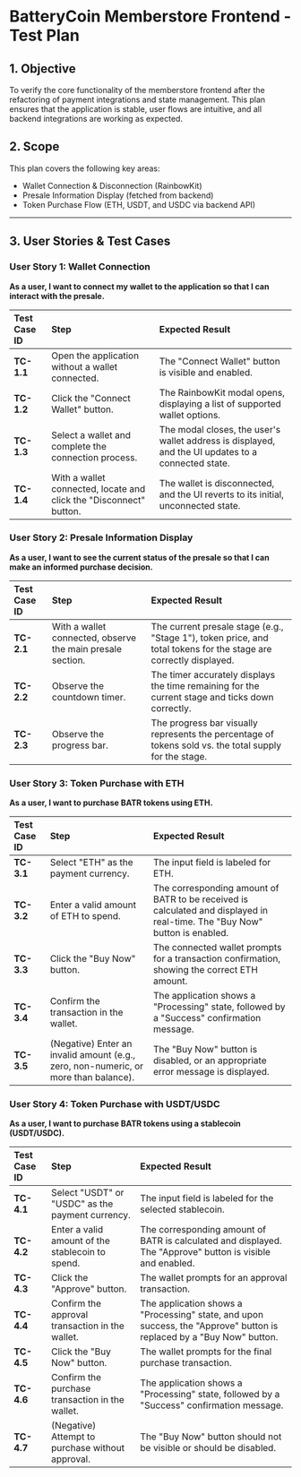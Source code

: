 # BatteryCoin Memberstore Frontend - Test Plan

## 1. Objective
To verify the core functionality of the memberstore frontend after the refactoring of payment integrations and state management. This plan ensures that the application is stable, user flows are intuitive, and all backend integrations are working as expected.

## 2. Scope
This plan covers the following key areas:
- Wallet Connection & Disconnection (RainbowKit)
- Presale Information Display (fetched from backend)
- Token Purchase Flow (ETH, USDT, and USDC via backend API)

---

## 3. User Stories & Test Cases

### User Story 1: Wallet Connection
**As a user, I want to connect my wallet to the application so that I can interact with the presale.**

| Test Case ID | Step                                                                                             | Expected Result                                                                   |
| :----------- | :----------------------------------------------------------------------------------------------- | :-------------------------------------------------------------------------------- |
| **TC-1.1**   | Open the application without a wallet connected.                                                 | The "Connect Wallet" button is visible and enabled.                               |
| **TC-1.2**   | Click the "Connect Wallet" button.                                                               | The RainbowKit modal opens, displaying a list of supported wallet options.        |
| **TC-1.3**   | Select a wallet and complete the connection process.                                             | The modal closes, the user's wallet address is displayed, and the UI updates to a connected state. |
| **TC-1.4**   | With a wallet connected, locate and click the "Disconnect" button.                               | The wallet is disconnected, and the UI reverts to its initial, unconnected state. |

### User Story 2: Presale Information Display
**As a user, I want to see the current status of the presale so that I can make an informed purchase decision.**

| Test Case ID | Step                                                                 | Expected Result                                                                                             |
| :----------- | :------------------------------------------------------------------- | :---------------------------------------------------------------------------------------------------------- |
| **TC-2.1**   | With a wallet connected, observe the main presale section.           | The current presale stage (e.g., "Stage 1"), token price, and total tokens for the stage are correctly displayed. |
| **TC-2.2**   | Observe the countdown timer.                                         | The timer accurately displays the time remaining for the current stage and ticks down correctly.            |
| **TC-2.3**   | Observe the progress bar.                                            | The progress bar visually represents the percentage of tokens sold vs. the total supply for the stage.      |

### User Story 3: Token Purchase with ETH
**As a user, I want to purchase BATR tokens using ETH.**

| Test Case ID | Step                                                                                             | Expected Result                                                                                             |
| :----------- | :----------------------------------------------------------------------------------------------- | :---------------------------------------------------------------------------------------------------------- |
| **TC-3.1**   | Select "ETH" as the payment currency.                                                            | The input field is labeled for ETH.                                                                         |
| **TC-3.2**   | Enter a valid amount of ETH to spend.                                                            | The corresponding amount of BATR to be received is calculated and displayed in real-time. The "Buy Now" button is enabled. |
| **TC-3.3**   | Click the "Buy Now" button.                                                                      | The connected wallet prompts for a transaction confirmation, showing the correct ETH amount.                |
| **TC-3.4**   | Confirm the transaction in the wallet.                                                           | The application shows a "Processing" state, followed by a "Success" confirmation message.                   |
| **TC-3.5**   | (Negative) Enter an invalid amount (e.g., zero, non-numeric, or more than balance).              | The "Buy Now" button is disabled, or an appropriate error message is displayed.                             |

### User Story 4: Token Purchase with USDT/USDC
**As a user, I want to purchase BATR tokens using a stablecoin (USDT/USDC).**

| Test Case ID | Step                                                                                             | Expected Result                                                                                             |
| :----------- | :----------------------------------------------------------------------------------------------- | :---------------------------------------------------------------------------------------------------------- |
| **TC-4.1**   | Select "USDT" or "USDC" as the payment currency.                                                 | The input field is labeled for the selected stablecoin.                                                     |
| **TC-4.2**   | Enter a valid amount of the stablecoin to spend.                                                 | The corresponding amount of BATR is calculated and displayed. The "Approve" button is visible and enabled.  |
| **TC-4.3**   | Click the "Approve" button.                                                                      | The wallet prompts for an approval transaction.                                                             |
| **TC-4.4**   | Confirm the approval transaction in the wallet.                                                  | The application shows a "Processing" state, and upon success, the "Approve" button is replaced by a "Buy Now" button. |
| **TC-4.5**   | Click the "Buy Now" button.                                                                      | The wallet prompts for the final purchase transaction.                                                      |
| **TC-4.6**   | Confirm the purchase transaction in the wallet.                                                  | The application shows a "Processing" state, followed by a "Success" confirmation message.                   |
| **TC-4.7**   | (Negative) Attempt to purchase without approval.                                                 | The "Buy Now" button should not be visible or should be disabled.                                           |
